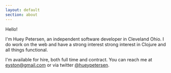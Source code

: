 ```yaml
---
layout: default
section: about
---
```


Hello!

I'm Huey Petersen, an independent software developer in Cleveland Ohio.  I do work on the web and have a strong interest strong interest in Clojure and all things functional.

I'm available for hire, both full time and contract.  You can reach me at <a href="mailto:eyston@gmail.com">eyston@gmail.com</a> or via twitter <a href="http://twitter.com/hueypetersen">@hueypetersen</a>.